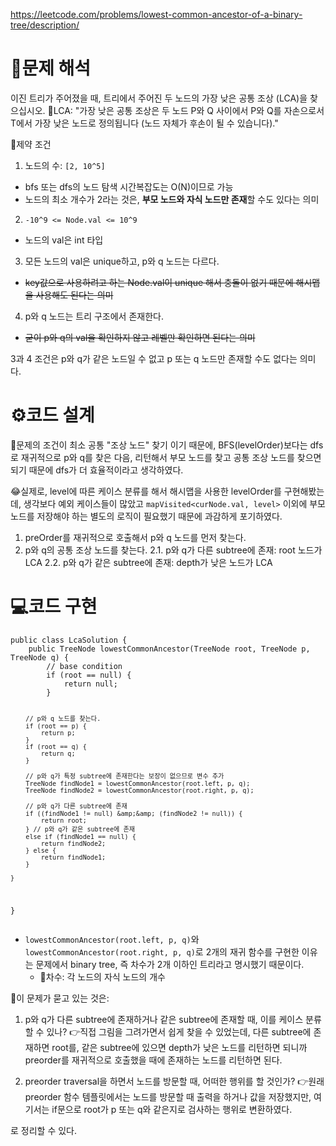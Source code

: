 <p><a href="https://leetcode.com/problems/lowest-common-ancestor-of-a-binary-tree/description/">https://leetcode.com/problems/lowest-common-ancestor-of-a-binary-tree/description/</a></p>
<h1 id="📜문제-해석">📜문제 해석</h1>
<p>이진 트리가 주어졌을 때, 트리에서 주어진 두 노드의 가장 낮은 공통 조상 (LCA)을 찾으십시오.
🔖LCA: &quot;가장 낮은 공통 조상은 두 노드 P와 Q 사이에서 P와 Q를 자손으로서 T에서 가장 낮은 노드로 정의됩니다 (노드 자체가 후손이 될 수 있습니다).&quot;</p>
<p>🚧제약 조건</p>
<ol>
<li>노드의 수: <code>[2, 10^5]</code></li>
</ol>
<ul>
<li>bfs 또는 dfs의 노드 탐색 시간복잡도는 O(N)이므로 가능</li>
<li>노드의 최소 개수가 2라는 것은, <strong>부모 노드와 자식 노드만 존재</strong>할 수도 있다는 의미</li>
</ul>
<ol start="2">
<li><code>-10^9 &lt;= Node.val &lt;= 10^9</code></li>
</ol>
<ul>
<li>노드의 val은 int 타입</li>
</ul>
<ol start="3">
<li>모든 노드의 val은 unique하고, p와 q 노드는 다르다.</li>
</ol>
<ul>
<li><del>key값으로 사용하려고 하는 Node.val이 unique 해서 충돌이 없기 때문에 해시맵을 사용해도 된다는 의미</del></li>
</ul>
<ol start="4">
<li>p와 q 노드는 트리 구조에서 존재한다.</li>
</ol>
<ul>
<li><del>굳이 p와 q의 val을 확인하지 않고 레벨만 확인하면 된다는 의미</del></li>
</ul>
<p>3과 4 조건은 p와 q가 같은 노드일 수 없고 p 또는 q 노드만 존재할 수도 없다는 의미다.</p>
<h1 id="⚙️코드-설계">⚙️코드 설계</h1>
<p>📢문제의 조건이 최소 공통 &quot;조상 노드&quot; 찾기 이기 때문에, BFS(levelOrder)보다는 dfs로 재귀적으로 p와 q를 찾은 다음, 리턴해서 부모 노드를 찾고 공통 조상 노드를 찾으면 되기 때문에 dfs가 더 효율적이라고 생각하였다.</p>
<p>😂실제로, level에 따른 케이스 분류를 해서 해시맵을 사용한 levelOrder를 구현해봤는데, 생각보다 예외 케이스들이 많았고 <code>mapVisited&lt;curNode.val, level&gt;</code> 이외에 부모 노드를 저장해야 하는 별도의 로직이 필요했기 때문에 과감하게 포기하였다.</p>
<ol>
<li>preOrder를 재귀적으로 호출해서 p와 q 노드를 먼저 찾는다.</li>
<li>p와 q의 공통 조상 노드를 찾는다.
2.1. p와 q가 다른 subtree에 존재: root 노드가 LCA
2.2. p와 q가 같은 subtree에 존재: depth가 낮은 노드가 LCA</li>
</ol>
<h1 id="💻코드-구현">💻코드 구현</h1>
<pre><code class="language-java">public class LcaSolution {
    public TreeNode lowestCommonAncestor(TreeNode root, TreeNode p, TreeNode q) {
        // base condition
        if (root == null) {
            return null;
        }

        // p와 q 노드를 찾는다.
        if (root == p) {
            return p;
        }
        if (root == q) {
            return q;
        }

        // p와 q가 특정 subtree에 존재한다는 보장이 없으므로 변수 추가
        TreeNode findNode1 = lowestCommonAncestor(root.left, p, q);
        TreeNode findNode2 = lowestCommonAncestor(root.right, p, q);

        // p와 q가 다른 subtree에 존재
        if ((findNode1 != null) &amp;&amp; (findNode2 != null)) {
            return root;
        } // p와 q가 같은 subtree에 존재
        else if (findNode1 == null) {
            return findNode2;
        } else {
            return findNode1;
        }

    }
}</code></pre>
<ul>
<li><code>lowestCommonAncestor(root.left, p, q)</code>와 <code>lowestCommonAncestor(root.right, p, q)</code>로 2개의 재귀 함수를 구현한 이유는 문제에서 binary tree, 즉 차수가 2개 이하인 트리라고 명시했기 때문이다.<ul>
<li>🔖차수: 각 노드의 자식 노드의 개수</li>
</ul>
</li>
</ul>
<p>📝이 문제가 묻고 있는 것은:</p>
<ol>
<li><p>p와 q가 다른 subtree에 존재하거나 같은 subtree에 존재할 때, 이를 케이스 분류할 수 있나?
👉직접 그림을 그려가면서 쉽게 찾을 수 있었는데, 다른 subtree에 존재하면 root를, 같은 subtree에 있으면 depth가 낮은 노드를 리턴하면 되니까 preorder를 재귀적으로 호출했을 때에 존재하는 노드를 리턴하면 된다.</p>
</li>
<li><p>preorder traversal을 하면서 노드를 방문할 때, 어떠한 행위를 할 것인가?
👉원래 preorder 함수 템플릿에서는 노드를 방문할 때 출력을 하거나 값을 저장했지만, 여기서는 if문으로 root가 p 또는 q와 같은지로 검사하는 행위로 변환하였다.</p>
</li>
</ol>
<p>로 정리할 수 있다.</p>